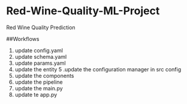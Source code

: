 # Red-Wine-Quality-ML-Project
Red Wine Quality Prediction

##Workflows

1. update config.yaml
2. update schema.yaml
3. update params.yaml
4. update the entity
5 .update the configuration manager in src config
6. update the components
7. update the pipeline
8. update the main.py
9. update te app.py
